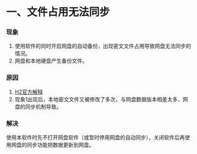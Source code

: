 # 一、文件占用无法同步
### 现象
1. 使用软件的同时开启网盘的自动备份，出现密文文件占用导致网盘无法同步的情况。
2. 网盘和本地硬盘产生备份文件。
### 原因
1. [H2官方解释](https://h2database.com/html/features.html#database_file_locking)
2. 现象1出现后，本地密文文件又被修改了多次，与网盘数据版本相差太多，网盘的同步机制导致。
### 解决
使用本软件时先不打开网盘软件（或暂时停用网盘的自动同步），关闭软件后再使用网盘的同步功能把数据更新到网盘。

